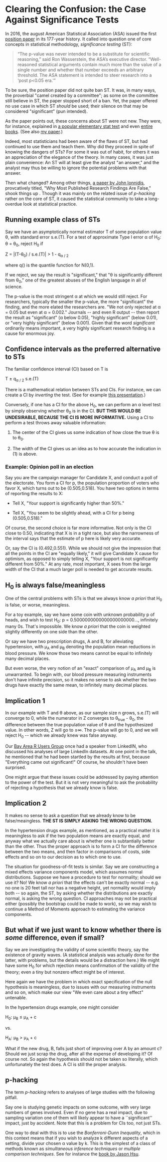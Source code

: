 
#  Clearing the Confusion: the Case Against Significance Tests

In 2016, the august American Statistical Association (ASA) issued  the first 
[position paper](https://www.amstat.org/asa/files/pdfs/p-valuestatement.pdf)
in its 177-year history.  It called into question one of core concepts in 
statistical methodology, *significance testing* (ST):

> “The p-value was never intended to be a substitute for scientific
> reasoning,” said Ron Wasserstein, the ASA’s executive director.
> “Well-reasoned statistical arguments contain much more than the value
> of a single number and whether that number exceeds an arbitrary
> threshold.  The ASA statement is intended to steer research into a
> ‘post p<0.05 era.’”  

To be sure, the position paper did not quite ban ST.  It was, in many
ways, the proverbial "camel created by a committee"; as some on the
committee still believe in ST, the paper stopped short of a ban.  Yet,
the paper offered no use case in which ST *should* be used; their
silence on that may be considered "significant" (pun intended).

As the paper points out, these concerns about ST were not new.  They
were, for instance, explained in 
[a popular elementary stat text](https://wwnorton.com/books/9780393929720) and 
even 
[entire books](https://www.press.umich.edu/186351/cult_of_statistical_significance).  (See also 
[my paper](https://academic.oup.com/ee/article/20/5/1246/2480617).)

Indeed, most statisticians had been aware of the flaws of ST, but had
continued to use them and teach them.  Why did they proceed in spite of
knowing the dangers of STs?  For some it was out of habit, for others it
was an appreciation of the elegance of the theory.  In many cases, it
was  just plain convenience: An ST will at least give the analyst "an
answer," and the analyst may thus be willing to ignore the potential
problems with that answer.

Then what changed?  Among other things, 
[a paper by John Ionnidis](https://journals.plos.org/plosmedicine/article?id=10.1371/journal.pmed.0020124), 
provcatively titled, "Why Most Published Research Findings Are 
False," shook things up . Though it was mainly on the related issue of 
*p-hacking* rather on the core of ST, it caused the statistical
community to take a long-overdue look at statistical practice.

## Running example class of STs

Say we have an asymptotically normal estimator T of some population
value &theta;, with standard error s.e.(T).  For a test of approximate
Type I error &alpha; of H<sub>0</sub>:   &theta; =  &theta;<sub>0</sub>,
reject H<sub>0</sub> if 

Z = |(T-&theta;<sub>0</sub></sub>) / s.e.(T)| &gt; 1 - q<sub>&alpha; / 2</sub>

where q() is the quantile function for N(0,1).

If we reject, we say the result is "significant," that "&theta; is
significantly different from &theta;<sub>0</sub>," one of the greatest
abuses of the English language in all of science.

The p-value is the most stringent &alpha; at which we would still
reject.  For researchers, typically the smaller the p-value, the more
"significant" the finding, and the more elated the researchers are.
"We not only rejected at &alpha; = 0.05 but even at &alpha; = 0.002."
Journals -- and even R output -- then report the result as "significant"
(&alpha; below 0.05), "highly significant" (below 0.01), or "very highly
significant" (below 0.001).  Given that the word *significant*
ordinarily means important, a very highly significant research finding
is a cause for enormous joy.

## Confidence intervals as the preferred alternative to STs

The familiar confidence interval (CI) based on T is

T &pm; q<sub>&alpha; / 2</sub> s.e.(T)

There is a mathematical relation between STs and CIs.  For instance, we
can create a CI by *inverting* the test. (See for example 
[this presentation](https://www.stat.purdue.edu/~fmliang/STAT611/st611lect9.pdf).)

Conversely, if one has a CI for the above H<sub>0</sub>, we can perform
an &alpha; level test by simply observing whether &theta;<sub>0</sub> is
in the CI.  **BUT THIS WOULD BE UNDESIRABLE, BECAUSE THE CI IS MORE
INFORMATIVE.**  Using a CI to perform a test throws away valuable
information:

1. The center of the CI gives us some indication of how close the true
 &theta; is to  &theta;<sub>0</sub>.

2. The width of the CI gives us an idea as to how accurate the
   indication in (1) is above.

### Example:  Opinion poll in an election

Say you are the campaign manager for Candidate X, and conduct a poll of
the electorate.  You form a CI for p, the population proportion of
voters who favor X, which turns out to be (0.505,0.518).  You have two
options in terms of reporting the results to X:

* Tell X, "Your support is significantly higher than 50%."

* Tell X, "You seem to be slightly ahead, with a CI for p being (0.505,0.518)."

Of course, the second choice is far more informative.  Not only is the
CI close to 0.50, indicating that X is in a tight race, but also the
narrowness of the interval says that the estimate of p here is likely
very accurate.

Or, say the CI is (0.492,0.551).  While we should not give the
impression that all the points in the CI are "equally likely," it will
give Candidate X cause for optimism, as opposed to simply telling X,
"Your support is not significantly different from 50%."  At any rate,
most important, X sees from the large width of the CI that a much larger
poll is needed to get accurate results.

## H<sub>0</sub> is always false/meaningless

One of the central problems with STs is that we always know *a priori*
that H<sub>0</sub> is false, or worse, meaningless.  

For a toy example, say we have some coin with unknown probability p
of heads, and wish to test 
H<sub>0</sub>: p = 0.5000000000000000000000..., infinitely many 0s.
That's impossible.  We know *a priori* that the coin is weighted
slightly differently on one side than the other.

Or say we have two prescription drugs, A and B, for alleviating
hypertension, with &mu;<sub>A</sub> and &mu;<sub>B</sub> denoting the
population mean reductions in blood pressure.  We know those two means
cannot be equal to infinitely many decimal places.

But even worse, the very notion of an "exact" comparison of
&mu;<sub>A</sub> and &mu;<sub>B</sub> is unwarranted.  To begin with,
our blood pressure measuring  instruments don't have infinite precision,
so it makes no sense to ask whether the two drugs have exactly the same
mean, to infinitely many decimal places.

## Implication 1

In our example with T and &theta; above, as our sample size n grows,
s.e.(T) will converge to 0, while the numerator in Z converges to
&theta;<sub>true</sub> - &theta;<sub>0</sub>, the difference between the
true population value of &theta; and the hypothesized value.  In other
words, Z will go to &pm;&infin;.  The p-value will go to 0, and we will
reject H<sub>0</sub> -- which we already knew was false anyway.

Our 
[Bay Area R Users Group](https://www.meetup.com/R-Users/)
once had a speaker from LinkedIN, who discussed his analyses of large
LinkedIn datasets.  At one point in the talk, he mentioned that he had
been startled by the results at first, because "Everything came out
significant!"  Of course, he shouldn't have been surprised.

One might argue that these issues could be addressed by paying attention to the power of the test.
But it is not very meaningful to ask the probability of rejecting a hypothesis that we already know 
is false.

## Implication 2

It makes no sense to ask a question that we already know to be
false/meaingless.  **THE ST IS SIMPLY ASKING THE WRONG QUESTION.**

In the hypertension drugs example, as mentioned, as a practical matter
it is meaningless to ask if the two population means are exactly equal,
and anyway what we actually care about is whether one is subtantially
better than the other.  Thus the proper approach is to form a CI for the
difference between the two means, and then factor in comparisons of
costs, side effects and so on to our decision as to which one to use.

The situation for goodness-of-fit tests is similar.  Say we are
constructing a mixed effects variance components model, which assumes
normal distributions.  Suppose we have a procedure to test for
normality; should we use it?  No!  We know *a priori* that the effects
can't be exactly normal -- e.g.  no one is 20 feet tall nor has a
negative height, yet normality would imply both -- so again, the ST, by
asking whether the distributions are exactly normal, is asking the wrong
question.  CI approaches may not be practical either (possibly the
bootstrap could be made to work), so we may wish to continue a Method of
Moments approach to estimating the variance components.

## But what if we just want to know whether there is *some* difference, even if small?

Say we are investigating the validity of some scientific theory, say the
existence of gravity waves.  (A statistical analysis was actually done
for the latter, with problems, but the details would be a distraction
here.)  We might have some H<sub>0</sub> for which rejection means
confirmation of the validity of the theory; even a tiny but nonzero
effect might be of interest.

Here again we have the problem in which exact specification of the null
hypothesis is meaningless, due to issues with our measuring instruments
and so on, which make our view "We even care about a tiny effect"
untenable.

In the hypertension drugs example, one might consider

H<sub>0</sub>: &mu;<sub>B</sub> &le; &mu;<sub>A</sub> + c

vs.

H<sub>A</sub>: &mu;<sub>B</sub> &gt; &mu;<sub>A</sub> + c

What if the new drug, B, falls just short of improving over A by an
amount c?  Should we just scrap the drug, after all the expense of
developing it?  Of course not.  So again the hypothesis should not be
taken so literally, which unfortunately the test does.  A CI is still
the proper analysis.

## p-hacking

The term *p-hacking* refers to analyses of large studies with the
following pitfall.  

Say one is studying genetic impacts on some outcome, with very large
numbers of genes involved.  Even if no gene has a real impact, due to
sampling variation one of them will likely appear to have a
``significant'' impact, just by accident.  Note that this is a problem
for CIs too, not just STs.

One way to deal with this is to use the *Bonferroni-Dunn Inequality*,
which in this context means that if you wish to analyze k different
aspects of a setting, divide your chosen &alpha; value by k.  This is
the simplest of a class of methods known as *simultaneous inference
techniques* or *multiple comparison techniques*.  See for instance the 
[book by Jason Hsu](https://www.taylorfrancis.com/chapters/introduction-simultaneous-statistical-inference-jason-hsu/10.1201/b15074-6).


